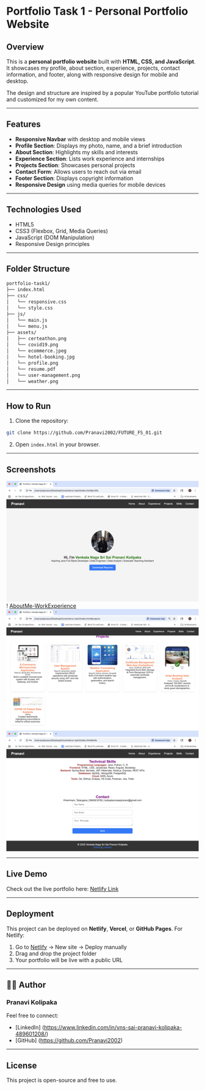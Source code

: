 # Portfolio Task 1 - Personal Portfolio Website

## Overview
This is a **personal portfolio website** built with **HTML, CSS, and JavaScript**.  
It showcases my profile, about section, experience, projects, contact information, and footer, along with responsive design for mobile and desktop.

The design and structure are inspired by a popular YouTube portfolio tutorial and customized for my own content.

---

## Features
- **Responsive Navbar** with desktop and mobile views
- **Profile Section**: Displays my photo, name, and a brief introduction
- **About Section**: Highlights my skills and interests
- **Experience Section**: Lists work experience and internships
- **Projects Section**: Showcases personal projects
- **Contact Form**: Allows users to reach out via email
- **Footer Section**: Displays copyright information
- **Responsive Design** using media queries for mobile devices

---

## Technologies Used
- HTML5
- CSS3 (Flexbox, Grid, Media Queries)
- JavaScript (DOM Manipulation)
- Responsive Design principles

---

## Folder Structure

```plaintext
portfolio-task1/
├── index.html
├── css/
│   └── responsive.css
│   └── style.css
├── js/
│   └── main.js
│   └── menu.js
├── assets/
│   ├── certeathon.png
│   └── covid19.png
│   └── ecommerce.jpeg
│   └── hotel-booking.jpg
│   └── profile.png
│   └── resume.pdf
│   └── user-management.png
│   └── weather.png
```

---

## How to Run
1. Clone the repository:
```bash
git clone https://github.com/Pranavi2002/FUTURE_FS_01.git
```

2. Open `index.html` in your browser.

---

## Screenshots

![Profile](screenshots/profile.png)
! [AboutMe-WorkExperience](screenshots/about-experience.png)
![Projects](screenshots/projects.png)
![Skills-Contact](screenshots/skills-contact.png)

---

## Live Demo

Check out the live portfolio here: [Netlify Link](https://your-netlify-link.netlify.app)

---

## Deployment

This project can be deployed on **Netlify**, **Vercel**, or **GitHub Pages**.
For Netlify:

1. Go to [Netlify](https://www.netlify.com/) → New site → Deploy manually
2. Drag and drop the project folder
3. Your portfolio will be live with a public URL

---

## 👩‍💻 Author
### Pranavi Kolipaka
Feel free to connect: 
- [LinkedIn] (https://www.linkedin.com/in/vns-sai-pranavi-kolipaka-489601208/) 
- [GitHub] (https://github.com/Pranavi2002)

---

## License

This project is open-source and free to use.
